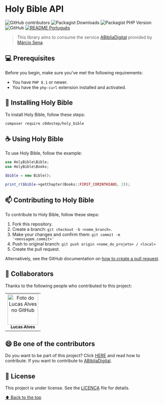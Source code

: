 # Holy Bible API

![GitHub contributors](https://img.shields.io/github/contributors/c0destep/holy_bible?style=for-the-badge)
![Packagist Downloads](https://img.shields.io/packagist/dm/c0destep/holy_bible?style=for-the-badge)
![Packagist PHP Version](https://img.shields.io/packagist/dependency-v/c0destep/holy_bible/php?label=PHP&logo=PHP&style=for-the-badge)
![GitHub](https://img.shields.io/github/license/c0destep/holy_biblee?style=for-the-badge)
[![README Português](https://img.shields.io/badge/LANGUAGE-Português-blue?style=for-the-badge)](https://github.com/c0destep/holy_bible/blob/main/README.md)

<!-- <img src="" alt=""> -->

> This library aims to consume the service [ABibliaDigital](https://www.abibliadigital.com.br) provided by
> [Márcio Sena](https://github.com/marciovsena).

## 💻 Prerequisites

Before you begin, make sure you've met the following requirements:

- You have `PHP 8.1` or newer.
- You have the `php-curl` extension installed and activated.

## 🚀 Installing Holy Bible

To install Holy Bible, follow these steps:

```
composer require c0destep/holy_bible
```

## ☕ Using Holy Bible

To use Holy Bible, follow the example:

```php
use HolyBible\Bible;
use HolyBible\Books;

$bible = new Bible();

print_r($bible->getChapter(Books::FIRST_CORINTHIANS, 2));
```

## 📫 Contributing to Holy Bible

To contribute to Holy Bible, follow these steps:

1. Fork this repository.
2. Create a branch: `git checkout -b <nome_branch>`.
3. Make your changes and confirm them: `git commit -m '<mensagem_commit>'`
4. Push to original branch: `git push origin <nome_do_projeto> / <local>`
5. Create the pull request.

Alternatively, see the GitHub documentation
on [how to create a pull request](https://help.github.com/en/github/collaborating-with-issues-and-pull-requests/creating-a-pull-request).

## 🤝 Collaborators

Thanks to the following people who contributed to this project:

<table>
  <tr>
    <td align="center">
      <a href="#">
        <img src="https://avatars.githubusercontent.com/u/65411044" width="100px;" alt="Foto do Lucas Alves no GitHub"/><br>
        <sub>
          <b>Lucas Alves</b>
        </sub>
      </a>
    </td>
  </tr>
</table>

## 😄 Be one of the contributors

Do you want to be part of this project? Click [HERE](CONTRIBUTING.md) and read how to contribute. If you want to
contribute to [ABibliaDigital](https://github.com/marciovsena/abibliadigital).

## 📝 License

This project is under license. See the [LICENÇA](LICENSE.md) file for details.

[⬆ Back to the top](#holy-bible-api)
